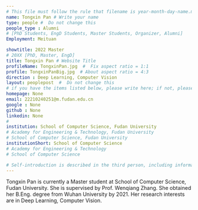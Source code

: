 ```yaml
---
# This file must follow the rule that filename is year-month-day-name.md .
name: Tongxin Pan # Write your name
type: people #  Do not change this
people_type : Alumni
# [PhD Students, EngD Students, Master Students, Organizer, Alumni]
Employment: Meituan

showtitle: 2022 Master
# 20XX [PhD, Master, EngD]
title: Tongxin Pan # Website Title
profileName: TongxinPan.jpg  #  Fix aspect ratio = 1:1
profile: TongxinPanBig.jpg  # About aspect ratio = 4:3
direction : Deep Learning, Computer Vision
layout: peoplepost  #  Do not change this
# if you have the items listed below, please write here; if not, please write None.
homepage: None
email: 22210240251@m.fudan.edu.cn
google : None
github : None
linkedin: None
# 
institution: School of Computer Science, Fudan University
# Academy for Engineering & Technology, Fudan University
# School of Computer Science, Fudan University
institutionShort: School of Computer Science
# Academy for Engineering & Technology
# School of Computer Science

# Self-introduction is described in the third person, including information such as educational experience(B/M/P), graduation career development 
---
```


Tongxin Pan is currently a Master student at School of Computer Science, Fudan University. She is supervised by Prof. Wenqiang Zhang. She obtained her B.Eng. degree from Wuhan University by 2021. Her research interests are in Deep Learning, Computer Vision.



 


